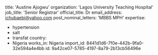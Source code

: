 title: 'Austine  Ajogwu'
organization: 'Lagos University Teaching Hospital'
job_title: 'Senior Registrar'
official_title: Dr
email_address: ichubaebi@yahoo.com
post_nominal_letters: 'MBBS MPH'
expertise:
  - hypertension
  - salt
  - transfat
country:
  - Nigeria
works_in: Nigeria
import_id: 8441d1d6-7f0e-442b-9fa0-32e594a4e4bb
id: 9a42ce07-5785-4197-8a79-2b13cb56496e
